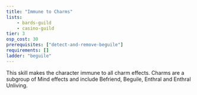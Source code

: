 ```yaml
---
title: "Immune to Charms"
lists:
    - bards-guild
    - casino-guild
tier: 3
osp_cost: 30
prerequisites: ["detect-and-remove-beguile"]
requirements: []
ladder: "beguile"
---
```

This skill makes the character immune to all charm effects. Charms are a subgroup of Mind effects and include Befriend, Beguile, Enthral and Enthral Unliving.